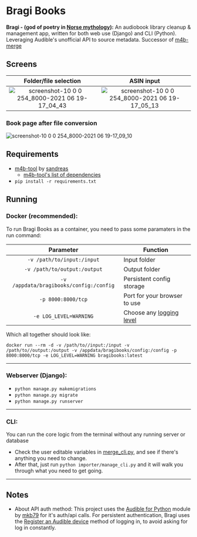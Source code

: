 # Bragi Books
**Bragi - (god of poetry in [Norse mythology](https://en.wikipedia.org/wiki/Bragi)):**
An audiobook library cleanup & management app, written for both web use (Django) and CLI (Python). Leveraging Audible's unofficial API to source metadata. Successor of [m4b-merge](https://github.com/djdembeck/m4b-merge)

## Screens

Folder/file selection             |  ASIN input
:-------------------------:|:-------------------------:
![screenshot-10 0 0 254_8000-2021 06 19-17_04_43](https://user-images.githubusercontent.com/71412966/122656488-ab6ae480-d120-11eb-9893-692fd1428240.png)  |  ![screenshot-10 0 0 254_8000-2021 06 19-17_05_13](https://user-images.githubusercontent.com/71412966/122656487-ab6ae480-d120-11eb-97ed-3e21c598616d.png)

### Book page after file conversion
![screenshot-10 0 0 254_8000-2021 06 19-17_09_10](https://user-images.githubusercontent.com/71412966/122656539-1ddbc480-d121-11eb-9066-a7ca6d13c560.png)

## Requirements
- [m4b-tool](https://github.com/sandreas/m4b-tool) by [sandreas](https://github.com/sandreas)
    - [m4b-tool's list of dependencies](https://github.com/sandreas/m4b-tool#ubuntu)
- `pip install -r requirements.txt`

## Running

### Docker (recommended):
To run Bragi Books as a container, you need to pass some paramaters in the run command:

| Parameter | Function |
| :----: | --- |
| `-v /path/to/input:/input` | Input folder |
| `-v /path/to/output:/output` | Output folder |
| `-v /appdata/bragibooks/config:/config` | Persistent config storage |
| `-p 8000:8000/tcp` | Port for your browser to use |
| `-e LOG_LEVEL=WARNING` | Choose any [logging level](https://www.loggly.com/ultimate-guide/python-logging-basics/) |

    
Which all together should look like: 

	docker run --rm -d -v /path/to//input:/input -v /path/to//output:/output -v /appdata/bragibooks/config:/config -p 8000:8000/tcp -e LOG_LEVEL=WARNING bragibooks:latest
	
---

### Webserver (Django):
  - `python manage.py makemigrations`
  - `python manage.py migrate`
  - `python manage.py runserver`

---

### CLI:
You can run the core logic from the terminal without any running server or database

  - Check the user editable variables in [merge_cli.py](importer/merge_cli.py), and see if there's anything you need to change.
  - After that, just run `python importer/manage_cli.py` and it will walk you through what you need to get going.

---

## Notes
- About API auth method: This project uses the [Audible for Python](https://github.com/mkb79/Audible) module by [mkb79](https://github.com/mkb79) for it's auth/api calls. For persistent authentication, Bragi uses the [Register an Audible device](https://audible.readthedocs.io/en/latest/auth/register.html) method of logging in, to avoid asking for log in constantly.
